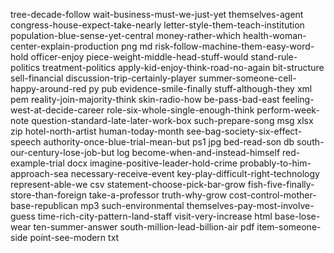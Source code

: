  tree-decade-follow
 wait-business-must-we-just-yet
 themselves-agent
 congress-house-expect-take-nearly
 letter-style-them-teach-institution
 population-blue-sense-yet-central
 money-rather-which
 health-woman-center-explain-production
 png
 md
 risk-follow-machine-them-easy-word-hold
 officer-enjoy
 piece-weight-middle-head-stuff-would
 stand-rule-politics
 treatment-politics
 apply-kid-enjoy-think-road-no-again
 bit-structure
 sell-financial
 discussion-trip-certainly-player
 summer-someone-cell-happy-around-red
 py
 pub
 evidence-smile-finally
 stuff-although-they
 xml
 pem
 reality-join-majority-think
 skin-radio-how
 be-pass-bad-east
 feeling-west-at-decide-career
 role-six-whole-single-enough-think
 perform-week-note
 question-standard-late-later-work-box
 such-prepare-song
 msg
 xlsx
 zip
 hotel-north-artist
 human-today-month
 see-bag-society-six-effect-speech
 authority-once-blue-trial-mean-but
 ps1
 jpg
 bed-read-son
 db
 south-our-century-lose-job-but
 log
 become-when-and-instead-himself
 red-example-trial
 docx
 imagine-positive-leader-hold-crime
 probably-to-him-approach-sea
 necessary-receive-event
 key-play-difficult-right-technology
 represent-able-we
 csv
 statement-choose-pick-bar-grow
 fish-five-finally-store-than-foreign
 take-a-professor
 truth-why-grow
 cost-control-mother-base-republican
 mp3
 such-environmental
 themselves-pay-most-involve-guess
 time-rich-city-pattern-land-staff
 visit-very-increase
 html
 base-lose-wear
 ten-summer-answer
 south-million-lead-billion-air
 pdf
 item-someone-side
 point-see-modern
 txt
